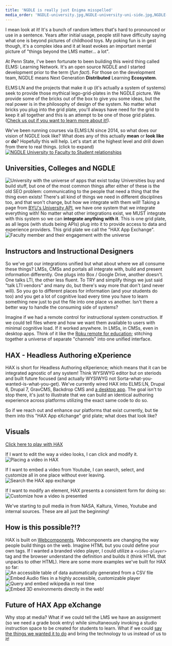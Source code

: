 ```yaml
---
title: 'NGDLE is really just Enigma misspelled'
media_order: 'NGDLE-university.jpg,NGDLE-university-uni-side.jpg,NGDLE-university-faculty-side.jpg,2018-01-24_16-39-09.png,2018-01-24_16-39-55.png,2018-01-24_16-40-31.png,lrn-table.jpg,wikipedia-query.jpg,aframe-player.jpg,paper-audio-player.jpg'
---
```


I mean look at it! It's a bunch of random letters that's hard to pronounced or use in a sentence. Years after initial usage, people still have difficulty saying what one is beyond pictures of childhood toys. My poking fun is in gest though, it's a complex idea and it at least evokes an important mental picture of "things beyond the LMS matter... a lot".

At Penn State, I've been fortunate to been building this weird thing called ELMS: Learning Network. It's an open source NGDLE and I started development prior to the term (_fun fact_). For those on the development team, NGDLE means Next Generation **Distributed** Learning **Ecosystem**.

ELMS:LN and the projects that make it up (it's actually a system of systems) seek to provide those mythical lego-grid-plates in the NGDLE picture. We provide some of the bricks out of the box to give you some ideas, but the real power is in the philosophy of design of the system. No matter what bricks you plug into the grid plate, you'll always have need for the grid to keep it all together and this is an attempt to be one of those grid plates. ([Check us out if you want to learn more about it!](https://www.elmsln.org)).

We've been running courses via ELMS:LN since 2014, so what does our vision of NGDLE look like? What does any of this actually **mean** or **look like** or **do**? Hopefully this will help. Let's start at the highest level and drill down from there to real things. (click to expand)
[![NGDLE University to Faculty to Student relationships](NGDLE-university.jpg)](NGDLE-university.jpg)

## Universities, Colleges and NGDLE
![University with the universe of apps that exist today](NGDLE-university-uni-side.jpg)
Universities buy and build stuff, but one of the most common things after either of these is the old SEO problem: communicating to the people that need a thing that the thing even exists! There's all kind of things we need in different disciplines too, and that won't change, but how we integrate with them will! Taking a page from [BYU's University API](https://developer.byu.edu/docs/design-api/university-api-standard), we have one system that we integrate everything with! No matter what other integrations exist, we MUST integrate with this system so we can **integrate anything with it**. This is one grid plate, as all legos (with studs being APIs) plug into it to provide access to data and experience providers. This grid plate we call the "HAX App Exchange".
![Faculty member and their engagement with the universe](NGDLE-university-faculty-side.jpg)

## Instructors and Instructional Designers
So we've got our integrations unified but what about where we all consume these things? LMSs, CMSs and portals all integrate with, build and present information differently. One plugs into Box / Google Drive, another doesn't. One talks LTI, the other less fluent. To TRY and simplify things we just said "talk LTI vendors" and many do, but there's way more that don't (and never will). So you go to different places for information (and your students do too) and you get a lot of cognitive load every time you have to learn something new just to put the file into one place vs another. Isn't there a better way to handle the consuming side of systems?

Imagine if we had a remote control for instructional system construction. If we could tell files where and how we want them available to users with minimal cognitive load. If it worked anywhere. In LMSs, in CMSs, even in desktop apps. Think of it like the [Roku remote for education](http://btopro.com/blog/the-lms-is-cable-we-are-roku); stitching together a universe of separate "channels" into one unified interface.

## HAX - Headless Authoring eXperience
HAX is short for Headless Authoring eXperience; which means that it can be integrated agnostic of any system! Think WYSIWYG editor but on steriods and built future focused (and actually WYSIWYG not Sorta-what-you-wanted-is-what-you-get). We've currently wired HAX into ELMS:LN, Drupal 6, Drupal 7, GravCMS, Backdrop CMS and [a desktop app](https://github.com/LRNWebComponents/hax-desktop-app). The goal isn't to stop there, it's just to illustrate that we can build an identical authoring experience across platforms utilizing the exact same code to do so.

So if we reach out and enhance our platforms that exist currently, but tie them into this "HAX App eXchange" grid plate; what does that look like?

## Visuals
[Click here to play with HAX](http://haxtheweb.org)

If I want to edit the way a video looks, I can click and modify it.
![Placing a video in HAX](2018-01-24_16-40-31.png)

If I want to embed a video from Youtube, I can search, select, and customize all in one place without ever leaving.
![Search the HAX app exchange](2018-01-24_16-39-09.png)

If I want to modify an element, HAX presents a consistent form for doing so:
![Customize how a video is presented](2018-01-24_16-39-55.png)

We've starting to pull media in from NASA, Kaltura, Vimeo, Youtube and internal sources. These are all just the beginning!

## How is this possible?!?
HAX is built on [Webcomponents](https://www.webcomponents.org). Webcomponents are changing the way people build things on the web. Imagine HTML but you could define your own tags. If I wanted a branded video player, I could utilize a `<video-player>` tag and the browser understand the definition and builds it (think HTML that unpacks to other HTML). Here are some more examples we've built for HAX so far:
![An accessible table of data automatically generated from a CSV file](lrn-table.jpg)
![Embed Audio files in a highly accessible, customizable player](paper-audio-player.jpg)
![Query and embed wikipedia in real time](wikipedia-query.jpg)
![Embed 3D environments directly in the web!](aframe-player.jpg)

## Future of HAX App eXchange
Why stop at media? What if we could tell the LMS we have an assignment (so we need a grade book entry) while simultaneously invoking a studio instruction space to be created for students to learn. What if we could [say the things we wanted it to do](https://www.youtube.com/watch?v=Qn8LjXjtwTg) and bring the technology to us instead of us to it!